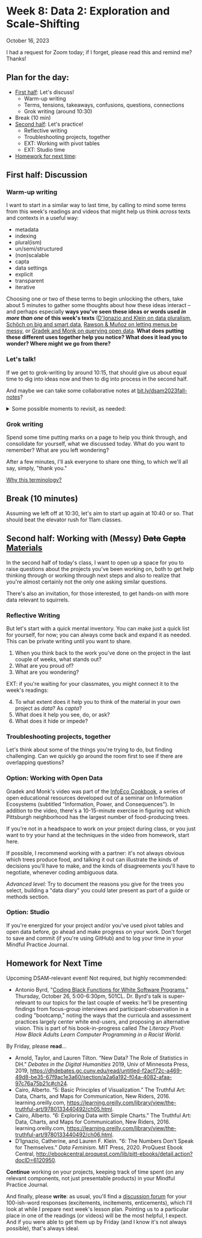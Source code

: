 
# Week 8: Data 2: Exploration and Scale-Shifting
<span class="date">October 16, 2023</span>

<div class="alert alert-warning">I had a request for Zoom today; if I forget, please read this and remind me? Thanks!</div>

## Plan for the day:

* [First half](#first-half): Let's discuss!
    - Warm-up writing
    - Terms, tensions, takeaways, confusions, questions, connections
    - Grok writing (around 10:30)
* Break (10 min)
* [Second half](#second-half): Let's practice!
    - Reflective writing
    - Troubleshooting projects, together
    - EXT: Working with pivot tables
    - EXT: Studio time
* [Homework for next time](#hw):

<a id="first-half"></a>
## First half: Discussion

### Warm-up writing
I want to start in a similar way to last time, by calling to mind some terms from this week's readings and videos that might help us think *across* texts and contexts in a useful way:

* metadata
* indexing
* plural(ism)
* un/semi/structured
* (non)scalable
* capta
* data settings
* explicit
* transparent
* iterative

Choosing one or two of these terms to begin unlocking the others, take about 5 minutes to gather some thoughts about how these ideas interact – and perhaps especially **ways you've seen these ideas or words used _in more than one_ of this week's texts** ([D'Ignazio and Klein on data pluralism](http://ebookcentral.proquest.com/lib/pitt-ebooks/detail.action?docID=6120950), [Schöch on big and smart data](https://journalofdigitalhumanities.org/2-3/big-smart-clean-messy-data-in-the-humanities/), [Rawson & Muñoz on letting menus be messy](https://dhdebates.gc.cuny.edu/read/untitled-f2acf72c-a469-49d8-be35-67f9ac1e3a60/section/07154de9-4903-428e-9c61-7a92a6f22e51#ch23), or [Gradek and Monk on querying open data](https://vimeo.com/703773939). **What does putting these different uses together help you notice? What does it lead you to wonder? Where might we go from there?**


### Let's talk!

If we get to grok-writing by around 10:15, that should give us about equal time to dig into ideas now and then to dig into process in the second half.

And maybe we can take some collaborative notes at [bit.ly/dsam2023fall-notes](https://bit.ly/dsam2023fall-notes)?

<details><summary>Some possible moments to revisit, as needed:</summary>

<p>Lots of great intertextuality in the <a href="{{site.course.repo_url}}/discussions">discussion threads</a> this week!</p>

<ol class="spaced">
<li>Chloe pointed us to another version of the double-bind we were talking about last week, neatly tying several of these pieces together: we can't not impose an interpretation, but no interpretation can capture the entire phenomenon. Starting with the idea that "messy data has value and information in it and that data scientists should be trying to access that complexity," she notes (you, Chloe, note): <blockquote>Neither D'Ignzaio or Klein, or Rawson and Muñoz, argue that this process would be an easy one. But I felt that the Schöch piece helpfully illustrated why moving away from data cleaning (which again none of the authors are calling for but just for the sake of the argument) is so hard. To be able to draw conclusions from data and to use it to understand things, it has to be standardized to a certain degree. Schöch's piece emphasizes that data has to be big (large and varied) but also smart (semi-structured, limited varieties, and clean). To be able to extract information and be able to make decisions using data requires obscuring parts of that data; finding the balance is apparently a project data scientists need to constantly return to.</blockquote></li>

<li>Khushboo raised the question of privilege hazard and perceptions of legitimacy, connecting the ideas in both <em>Data Feminism</em> (D'Ignazio and Klein) and "Against Cleaning" (Rawson & Muñoz) to her independent project: <blockquote>Katie Rawson raises an important concern about the usage of the term “data cleaning” itself which privileges a normative order and rejects what is different. Thinking in terms of my own project, I wonder the legitimacy of data accumulation with respect to people who are documenting violence through clandestine or other “illegitimate” ways. This leads me to think about platforms where certain kinds of data enjoy more veracity or global reach as compared to other mediums, thus opening debates about hierarchization of data that privileges one constellation of events over others, one mode of documentation over the rest.</blockquote> I hear you saying, Khushboo, that in some rhetorical spaces the direct witness of people facing violence is less well received, or gets less circulation, than the witness of professional reporters or government figures. Yes, or...? (I feel like there's also more to what you're saying than that captures...)</li>

<li>In your post on the discussion forum, Sidra, you drew our attention to the ways "data" often reads as "this clinical, numbers-driven term that belongs in a realm of the humanities that I don't really participate in (or at least participate in well)" – but that Johanna Drucker's idea of "capta" gets you into a different position, more openly interpretive, perhaps more like the rest of humanist inquiry. Yes...?</li>

<li>Did anyone have a look at the <a href="https://nbviewer.org/gist/trevormunoz/8358810">Python scripts Trevor Muñoz posted</a> in the Works Cited of "Against Cleaning"?</li>

</ol>

</details>

### Grok writing

<div class="alert alert-success">
    <p>Spend some time putting marks on a page to help you think through, and consolidate for yourself, what we discussed today. What do you want to remember? What are you left wondering?</p>
</div>

After a few minutes, I'll ask everyone to share one thing, to which we'll all say, simply, "thank you."

<a href="week-03#an-explanation" class="smaller" title="We skipped this explanation in week 3, but it's there if you're curious">Why this terminology?</a>


## Break (10 minutes)
Assuming we left off at 10:30, let's aim to start up again at 10:40 or so. That should beat the elevator rush for 11am classes.


<a id="second-half"></a>
## Second half: Working with (Messy) <del>Data</del> <del>Capta</del> <ins>Materials</ins>

In the second half of today's class, I want to open up a space for you to raise questions about the projects you've been working on, both to get help thinking through or working through next steps and also to realize that you're almost certainly not the only one asking similar questions.

There's also an invitation, for those interested, to get hands-on with more data relevant to squirrels.

### Reflective Writing

But let's start with a quick mental inventory. You can make just a quick list for yourself, for now; you can always come back and expand it as needed. This can be private writing until you want to share.

1. When you think back to the work you've done on the project in the last couple of weeks, what stands out?
2. What are you proud of?
3. What are you wondering?

EXT: if you're waiting for your classmates, you might connect it to the week's readings:

<ol start="4"><li>To what extent does it help you to think of the material in your own project as <em>data</em>? As <em>capta</em>?</li>
<li>What does it help you see, do, or ask?</li>
<li>What does it hide or impede?</li>
</ol>

### Troubleshooting projects, together

Let's think about some of the things you're trying to do, but finding challenging. Can we quickly go around the room first to see if there are overlapping questions?


### Option: Working with Open Data

Gradek and Monk's video was part of the [InfoEco Cookbook](https://infoeco.hcommons.org/infoecocookbook), a series of open educational resources developed out of a seminar on Information Ecosystems (subtitled "Information, Power, and Consequences"). In addition to the video, there's a 10-15-minute exercise in figuring out which Pittsburgh neighborhood has the largest number of food-producing trees.

If you're not in a headspace to work on your project during class, or you just want to try your hand at the techniques in the video from homework, start here.

If possible, I recommend working with a partner: it's not always obvious which trees produce food, and talking it out can illustrate the kinds of decisions you'll have to make, and the kinds of disagreements you'll have to negotiate, whenever coding ambiguous data.

_Advanced level:_ Try to document the reasons you give for the trees you select, building a "data diary" you could later present as part of a guide or methods section.


### Option: Studio

If you're energized for your project and/or you've used pivot tables and open data before, go ahead and make progress on your work. Don't forget to save and commit (if you're using GitHub) and to log your time in your Mindful Practice Journal.


## Homework for Next Time

Upcoming DSAM-relevant event! Not required, but highly recommended:

* Antonio Byrd, "[Coding Black Functions for White Software Programs](https://calendar.pitt.edu/event/dr_antonio_byrd_coding_black_functions_for_white_software_programs)," Thursday, October 26, 5:00-6:30pm, 501CL. Dr. Byrd's talk is super-relevant to our topics for the last couple of weeks: he'll be presenting findings from focus-group interviews and participant-observation in a coding "bootcamp," noting the ways that the curricula and assessment practices largely center white end-users, and proposing an alternative vision. This is part of his book-in-progress called _The Literacy Pivot: How Black Adults Learn Computer Programming in a Racist World_.


By Friday, please **read**...

* Arnold, Taylor, and Lauren Tilton. “New Data? The Role of Statistics in DH.” _Debates in the Digital Humanities_ 2019, Univ of Minnesota Press, 2019, <a href="https://dhdebates.gc.cuny.edu/read/untitled-f2acf72c-a469-49d8-be35-67f9ac1e3a60/section/a2a6a192-f04a-4082-afaa-97c76a75b21c#ch24">https://dhdebates.gc.cuny.edu/read/untitled-f2acf72c-a469-49d8-be35-67f9ac1e3a60/section/a2a6a192-f04a-4082-afaa-97c76a75b21c#ch24</a>.
* Cairo, Alberto. “5: Basic Principles of Visualization.” The Truthful Art: Data, Charts, and Maps for Communication, New Riders, 2016. learning.oreilly.com, <a href="https://learning.oreilly.com/library/view/the-truthful-art/9780133440492/ch05.html">https://learning.oreilly.com/library/view/the-truthful-art/9780133440492/ch05.html</a>.
* Cairo, Alberto. “6: Exploring Data with Simple Charts.” The Truthful Art: Data, Charts, and Maps for Communication, New Riders, 2016. learning.oreilly.com, <a href="https://learning.oreilly.com/library/view/the-truthful-art/9780133440492/ch06.html">https://learning.oreilly.com/library/view/the-truthful-art/9780133440492/ch06.html</a>.
* D’Ignazio, Catherine, and Lauren F. Klein. "6: The Numbers Don't Speak for Themselves." _Data Feminism_. MIT Press, 2020. ProQuest Ebook Central, <a href="http://ebookcentral.proquest.com/lib/pitt-ebooks/detail.action?docID=6120950">http://ebookcentral.proquest.com/lib/pitt-ebooks/detail.action?docID=6120950</a>.

**Continue** working on your projects, keeping track of time spent (on any relevant components, not just presentable products) in your Mindful Practice Journal.

And finally, please **write**: as usual, you'll find a [discussion forum]({{site.repo_url}}/discussions) for your 100-ish-word responses (excitements, incitements, enticements), which I'll look at while I prepare next week's lesson plan. Pointing us to a particular place in one of the readings (or videos) will be the most helpful, I expect. And if you were able to get them up by Friday (and I know it's not always possible), that's always ideal.
